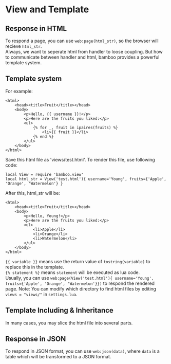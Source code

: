 # View and Template
## Response in HTML
To respond a page, you can use `web:page(html_str)`, so the browser will recieve `html_str`.  
Always, we want to seperate html from handler to loose coupling. But how to communicate between handler and html, bamboo provides a powerful template system.
## Template system
For example:

	<html>
		<head><title>Fruit</title></head>
		<body>
			<p>Hello, {{ username }}!</p>
			<p>Here are the fruits you liked:</p>
			<ul>
				{% for _, fruit in ipaires(fruits) %}
					<li>{{ fruit }}</li>
				{% end %}
			</ul>
		</body>
	</html>

Save this html file as 'views/test.html'. To render this file, use following code:

	local View = require 'bamboo.view'
	local html_str = View('test.html'){ username='Young', fruits={'Apple', 'Orange', 'Watermelon'} }
	
After this, html_str will be:

	<html>
		<head><title>Fruit</title></head>
		<body>
			<p>Hello, Young!</p>
			<p>Here are the fruits you liked:</p>
			<ul>
				<li>Apple</li>
				<li>Orange</li>
				<li>Watermelon</li>
			</ul>
		</body>
	</html>
	
`{{ variable }}` means use the return value of `tostring(variable)` to replace this in the template.  
`{% statement %}` means `statement` will be executed as lua code.  
Usually, you can use `web:page(View('test.html'){ username='Young', fruits={'Apple', 'Orange', 'Watermelon'}})` to respond the rendered page.
Note: You can modify which directory to find html files by editing `views = "views/"` in `settings.lua`.
## Template Including & Inheritance
In many cases, you may slice the html file into several parts.
## Response in JSON
To respond in JSON format, you can use `web:json(data)`, where `data` is a table which will be transformed to a JSON format.
